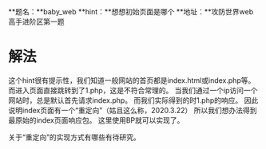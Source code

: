 **题名：**baby_web
**hint：**想想初始页面是哪个
**地址：**攻防世界web高手进阶区第一题

# 解法
这个hint很有提示性，我们知道一般网站的首页都是index.html或index.php等。
而进入页面直接跳转到了1.php，这是不符合常理的。
当我们通过一个ip访问一个网站时，总是默认首先请求index.php。
而我们实际得到的时1.php的响应。
因此说明index页面有一个“重定向”（姑且这么称，2020.3.22）
所以我们想办法得到最原始的index页面响应包。
这里使用BP就可以实现了。

关于“重定向”的实现方式有哪些有待研究。